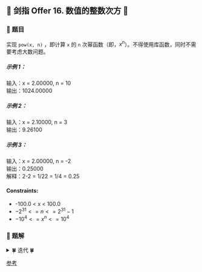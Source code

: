 ## &#127800; 剑指 Offer 16. 数值的整数次方 &#127800;

### &#127826; 题目

实现 `pow(x, n)` ，即计算 `x` 的 `n` 次幂函数（即，${x^n}$）。不得使用库函数，同时不需要考虑大数问题。

##### 示例 1：

输入：x = 2.00000, n = 10<br>
输出：1024.00000
##### 示例 2：

输入：x = 2.10000, n = 3<br>
输出：9.26100
##### 示例 3：

输入：x = 2.00000, n = -2<br>
输出：0.25000<br>
解释：2-2 = 1/22 = 1/4 = 0.25

#### Constraints:

- -100.0 < x < 100.0
- ${-2^{31} <= n <= 2^{31}-1}$
- ${-10^4 <= x^n <= 10^4}$

### &#127826; 题解


<details>
<summary>&#127808; 迭代 &#127808;</summary>

### 思路

1. 首先处理一下n为负数的情况，把x取一下倒数并且把n变为正数即可
2. 接下来以`x = 2, n = 18, res = 1`为例解释一下迭代的过程
    - 18 的二进制数为 `0001 0010`
    - ${x ^ {18} = x ^ {16} * x ^ 2 = x ^{0b0001 0000} * x^{0b0010}}$
    - 令循环体为 `x *= x，n >>= 1`
    - 循环1次可以得到${x = x ^ 2 = 4, n = 9, result = 1}$
    - 循环2次的时候n为奇数9，
      - **把第一次的这个${x ^ 2 }$乘到结果1中**,得到${x = x ^ 4 = 16, n = 4, result = 4}$
    - 循环3次可以得到 ${x = x ^ {16} = 256, n = 2, result = 4}$
    - 循环4次可以得到 ${x = x ^ {32} = 65536, n = 1, result = 4}$
    - 循环5次的时候n为奇数9，
      - **把第一次的这个${x ^ 32 }$乘到结果4中**，可以得到 ${x = x ^ {64} = 4294967296, n = 0, result = 262144}$
    - 第六次时n=0，跳出
    - 也就是n的二进制数中有几个1，需要的resut就会乘几次，且乘数在循环中一次一次倍增
> 因为由java整型范围是 [−2147483648,2147483647] 所以在执行 n = -n 时会出现Java溢出的问题，用一个long类型的变量b来代替n

### 步骤

  
```java
    public double myPow2(double x, int n) {
        // 特殊情况 任何数字的 0 次方都等于 1
        if (x == 0) return 0;
        // 由于java整型范围是 [−2147483648,2147483647] 所以在执行 n = -n 时会越界出错
        // 解决方法是增大数值类型范围 先将 n 存入 long 变量 b ，后面用 b 操作即可。
        long b = n;
        //
        double res = 1.0;
        // 若指数为负数，则变为倒数相乘
        if (b < 0) {
            x = 1 / x;
            b = -b;
        }
        // 循环遍历，若指数大于0 则不断二分运算
        while (b > 0) {
            // 若指数为奇数，则把结果直接与原数乘一次
            if ((b & 1) == 1) res *= x;
            // 二分法运算所在，将运算后的值相乘，而不是将结果与原数相乘，这样就会减少很多次运算
            x *= x;
            // 位运算,将十进制转为二进制，将二进制数右移一位（即1101和1100右移后为同一个数字）
            b >>= 1;
        }
        return res;
    }
```
  
</details>
  
  
[参考](画手大鹏 "链接：https://leetcode-cn.com/problems/maximum-subarray/solution/hua-jie-suan-fa-53-zui-da-zi-xu-he-by-guanpengchn/")